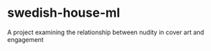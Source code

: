 # swedish-house-ml
 A project examining the relationship between nudity in cover art and engagement
